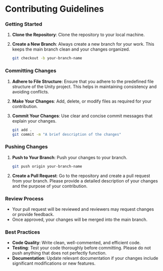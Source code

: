 # Contributing Guidelines
### Getting Started

1. **Clone the Repository**: Clone the repository to your local machine.
3. **Create a New Branch**: Always create a new branch for your work. This keeps the main branch clean and your changes organized.

   ```bash
   git checkout -b your-branch-name
   ```

### Committing Changes

1. **Adhere to File Structure**: Ensure that you adhere to the predefined file structure of the Unity project. This helps in maintaining consistency and avoiding conflicts.
2. **Make Your Changes**: Add, delete, or modify files as required for your contribution.
3. **Commit Your Changes**: Use clear and concise commit messages that explain your changes.

   ```bash
   git add .
   git commit -m "A brief description of the changes"
   ```

### Pushing Changes

1. **Push to Your Branch**: Push your changes to your branch.

   ```bash
   git push origin your-branch-name
   ```

2. **Create a Pull Request**: Go to the  repository and create a pull request from your branch. Please provide a detailed description of your changes and the purpose of your contribution.

### Review Process
- Your pull request will be reviewed and reviewers may request changes or provide feedback.
- Once approved, your changes will be merged into the main branch.

### Best Practices
- **Code Quality**: Write clean, well-commented, and efficient code.
- **Testing**: Test your code thoroughly before committing.  Please do not push anything that does not perfectly function.
- **Documentation**: Update relevant documentation if your changes include significant modifications or new features.

